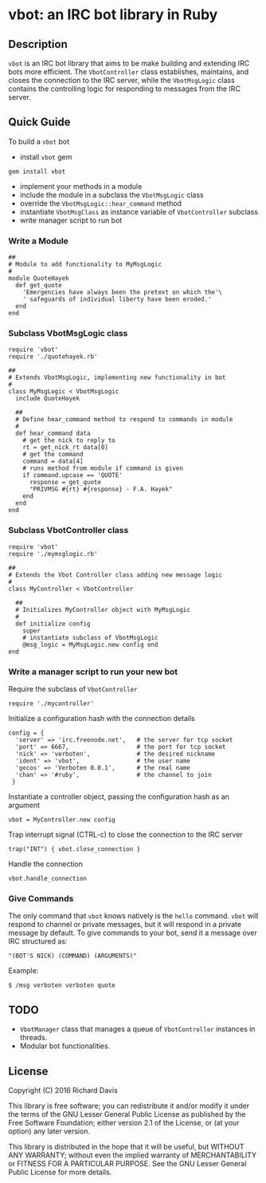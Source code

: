 # vbot: an IRC bot library in Ruby
## Description
`vbot` is an IRC bot library that aims to be make building and extending IRC bots more efficient.
The `VbotController` class establishes, maintains, and closes the connection to the IRC server, while the `VbotMsgLogic` class contains the controlling logic for responding to messages from the IRC server.

## Quick Guide
To build a `vbot` bot
* install `vbot` gem
```
gem install vbot
```
* implement your methods in a module
* include the module in a subclass the `VbotMsgLogic` class
* override the `VbotMsgLogic::hear_command` method
* instantiate `VbotMsgClass` as instance variable of `VbotController` subclass
* write manager script to run bot

### Write a Module

```
##
# Module to add functionality to MyMsgLogic
#
module QuoteHayek
  def get_quote
    'Emergencies have always been the pretext on which the'\
    ' safeguards of individual liberty have been eroded.'
  end
end
```

### Subclass VbotMsgLogic class

```
require 'vbot'
require './quotehayek.rb'

##
# Extends VbotMsgLogic, implementing new functionality in bot
#
class MyMsgLogic < VbotMsgLogic
  include QuoteHayek

  ##
  # Define hear_command method to respond to commands in module
  #
  def hear_command data
    # get the nick to reply to
    rt = get_nick_rt data[0]
    # get the command
    command = data[4]
    # runs method from module if command is given
    if command.upcase == 'QUOTE'
      response = get_quote
      "PRIVMSG #{rt} #{response} - F.A. Hayek"
    end
  end
end
```

### Subclass VbotController class

```
require 'vbot'
require './mymsglogic.rb'

##
# Extends the Vbot Controller class adding new message logic
#
class MyController < VbotController

  ##
  # Initializes MyController object with MyMsgLogic
  #
  def initialize config
    super
    # instantiate subclass of VbotMsgLogic
    @msg_logic = MyMsgLogic.new config end
end
```

### Write a manager script to run your new bot
Require the subclass of `VbotController`
```
require './mycontroller'
```
Initialize a configuration hash with the connection details
```
config = {
  'server' => 'irc.freenode.net',   # the server for tcp socket
  'port' => 6667,                   # the port for tcp socket
  'nick' => 'verboten',             # the desired nickname
  'ident' => 'vbot',                # the user name
  'gecos' => 'Verboten 0.0.1',      # the real name
  'chan' => '#ruby',                # the channel to join
 }
```
Instantiate a controller object, passing the configuration hash as an argument
```
vbot = MyController.new config
```
Trap interrupt signal (CTRL-c) to close the connection to the IRC server
```
trap("INT") { vbot.close_connection }
```
Handle the connection
```
vbot.handle_connection
```

### Give Commands
The only command that `vbot` knows natively is the `hello` command.
`vbot` will respond to channel or private messages, but it will respond in a private message by default.
To give commands to your bot, send it a message over IRC structured as:
```
"(BOT'S NICK) (COMMAND) (ARGUMENTS)"
```

Example:
```
$ /msg verboten verboten quote
```

## TODO
* `VbotManager` class that manages a queue of `VbotController` instances in threads.
* Modular bot functionalities.

## License
Copyright (C) 2016  Richard Davis

This library is free software; you can redistribute it and/or
modify it under the terms of the GNU Lesser General Public
License as published by the Free Software Foundation; either
version 2.1 of the License, or (at your option) any later version.

This library is distributed in the hope that it will be useful,
but WITHOUT ANY WARRANTY; without even the implied warranty of
MERCHANTABILITY or FITNESS FOR A PARTICULAR PURPOSE.  See the GNU
Lesser General Public License for more details.
